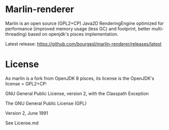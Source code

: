 Marlin-renderer
===============

Marlin is an open source (GPL2+CP) Java2D RenderingEngine optimized for performance (improved memory usage (less GC) and footprint, better multi-threading) based on openjdk's pisces implementation.

Latest release: https://github.com/bourgesl/marlin-renderer/releases/latest

License
=======

As marlin is a fork from OpenJDK 8 pisces, its license is the OpenJDK's license = GPL2+CP:

GNU General Public License, version 2,
with the Classpath Exception

The GNU General Public License (GPL)

Version 2, June 1991

See License.md


